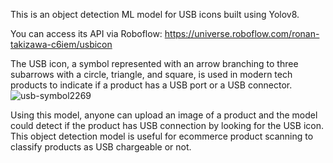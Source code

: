 This is an object detection ML model for USB icons built using Yolov8. 

You can access its API via Roboflow: https://universe.roboflow.com/ronan-takizawa-c6iem/usbicon 

The USB icon, a symbol represented with an arrow branching to three subarrows with a circle, triangle, and square, is used in modern tech products to indicate if a product has a USB port or a USB connector. 
![usb-symbol2269](https://github.com/ronantakizawa/usbicondetection/assets/71115970/fbf6af28-aa97-49dc-b390-416fe3bd35b9)

Using this model, anyone can upload an image of a product and the model could detect if the product has USB connection by looking for the USB icon. This object detection model is useful for ecommerce product scanning to classify products as USB chargeable or not.  
